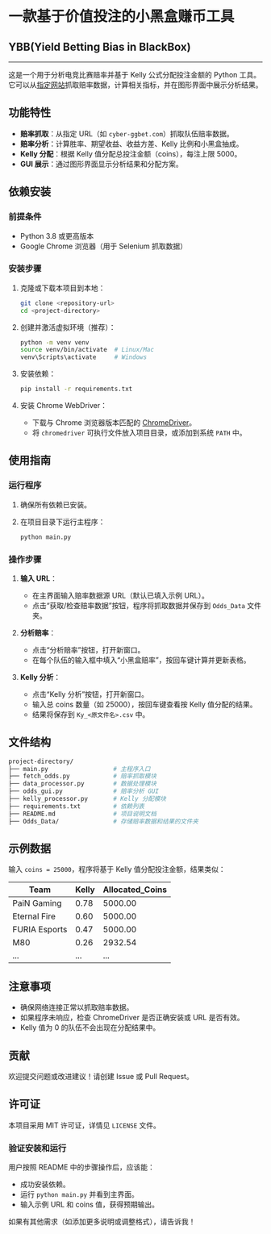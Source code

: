 # 一款基于价值投注的小黑盒赚币工具

## YBB(Yield Betting Bias in BlackBox)

---

这是一个用于分析电竞比赛赔率并基于 Kelly 公式分配投注金额的 Python 工具。
它可以从[指定网站](https://cyber-ggbet.com/)抓取赔率数据，计算相关指标，并在图形界面中展示分析结果。

## 功能特性

- **赔率抓取**：从指定 URL（如 `cyber-ggbet.com`）抓取队伍赔率数据。
- **赔率分析**：计算胜率、期望收益、收益方差、Kelly 比例和小黑盒抽成。
- **Kelly 分配**：根据 Kelly 值分配总投注金额（coins），每注上限 5000。
- **GUI 展示**：通过图形界面显示分析结果和分配方案。

## 依赖安装

### 前提条件

- Python 3.8 或更高版本
- Google Chrome 浏览器（用于 Selenium 抓取数据）

### 安装步骤

1. 克隆或下载本项目到本地：

   ```bash
   git clone <repository-url>
   cd <project-directory>
   ```

2. 创建并激活虚拟环境（推荐）：

   ```bash
   python -m venv venv
   source venv/bin/activate  # Linux/Mac
   venv\Scripts\activate     # Windows
   ```

3. 安装依赖：

   ```bash
   pip install -r requirements.txt
   ```

4. 安装 Chrome WebDriver：
   - 下载与 Chrome 浏览器版本匹配的 [ChromeDriver](https://sites.google.com/chromium.org/driver/)。
   - 将 `chromedriver` 可执行文件放入项目目录，或添加到系统 `PATH` 中。

## 使用指南

### 运行程序

1. 确保所有依赖已安装。
2. 在项目目录下运行主程序：

   ```bash
   python main.py
   ```

### 操作步骤

1. **输入 URL**：
   - 在主界面输入赔率数据源 URL（默认已填入示例 URL）。
   - 点击“获取/检查赔率数据”按钮，程序将抓取数据并保存到 `Odds_Data` 文件夹。

2. **分析赔率**：
   - 点击“分析赔率”按钮，打开新窗口。
   - 在每个队伍的输入框中填入“小黑盒赔率”，按回车键计算并更新表格。

3. **Kelly 分析**：
   - 点击“Kelly 分析”按钮，打开新窗口。
   - 输入总 coins 数量（如 25000），按回车键查看按 Kelly 值分配的结果。
   - 结果将保存到 `Ky_<原文件名>.csv` 中。

## 文件结构

```bash
project-directory/
├── main.py                  # 主程序入口
├── fetch_odds.py            # 赔率抓取模块
├── data_processor.py        # 数据处理模块
├── odds_gui.py              # 赔率分析 GUI
├── kelly_processor.py       # Kelly 分配模块
├── requirements.txt         # 依赖列表
├── README.md                # 项目说明文档
├── Odds_Data/               # 存储赔率数据和结果的文件夹
```

## 示例数据

输入 `coins = 25000`，程序将基于 Kelly 值分配投注金额，结果类似：

| Team            | Kelly | Allocated_Coins |
|-----------------|-------|-----------------|
| PaiN Gaming     | 0.78  | 5000.00         |
| Eternal Fire    | 0.60  | 5000.00         |
| FURIA Esports   | 0.47  | 5000.00         |
| M80             | 0.26  | 2932.54         |
| ...             | ...   | ...             |

## 注意事项

- 确保网络连接正常以抓取赔率数据。
- 如果程序未响应，检查 ChromeDriver 是否正确安装或 URL 是否有效。
- Kelly 值为 0 的队伍不会出现在分配结果中。

## 贡献

欢迎提交问题或改进建议！请创建 Issue 或 Pull Request。

## 许可证

本项目采用 MIT 许可证，详情见 `LICENSE` 文件。

### 验证安装和运行

用户按照 README 中的步骤操作后，应该能：

- 成功安装依赖。
- 运行 `python main.py` 并看到主界面。
- 输入示例 URL 和 coins 值，获得预期输出。

如果有其他需求（如添加更多说明或调整格式），请告诉我！
